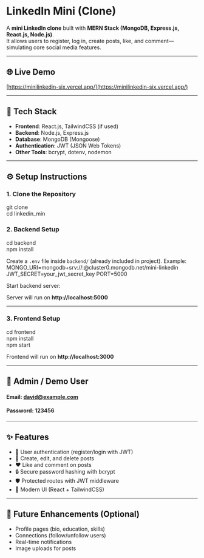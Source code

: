 # LinkedIn Mini (Clone)

A **mini LinkedIn clone** built with **MERN Stack (MongoDB, Express.js, React.js, Node.js)**.  
It allows users to register, log in, create posts, like, and comment—simulating core social media features.  

---

## 🌐 Live Demo

[https://minilinkedin-six.vercel.app/](https://minilinkedin-six.vercel.app/)

---

## 🚀 Tech Stack

- **Frontend**: React.js, TailwindCSS (if used)  
- **Backend**: Node.js, Express.js  
- **Database**: MongoDB (Mongoose)  
- **Authentication**: JWT (JSON Web Tokens)  
- **Other Tools**: bcrypt, dotenv, nodemon  

---

## ⚙️ Setup Instructions

### 1. Clone the Repository
git clone <your-repo-url>  
cd linkedin_min  

### 2. Backend Setup
cd backend  
npm install  

Create a `.env` file inside `backend/` (already included in project). Example:  
MONGO_URI=mongodb+srv://<username>:<password>@cluster0.mongodb.net/mini-linkedin
JWT_SECRET=your_jwt_secret_key
PORT=5000


Start backend server:  


Server will run on **http://localhost:5000**

---

### 3. Frontend Setup
cd frontend  
npm install  
npm start  

Frontend will run on **http://localhost:3000**

---

## 👤 Admin / Demo User

  #### Email: david@example.com
  #### Password: 123456

---

## ✨ Features
- 🔑 User authentication (register/login with JWT)  
- 📝 Create, edit, and delete posts  
- ❤️ Like and comment on posts  
- 🔒 Secure password hashing with bcrypt  
- 🛡️ Protected routes with JWT middleware  
- 🎨 Modern UI (React + TailwindCSS)  

---

## 📌 Future Enhancements (Optional)
- Profile pages (bio, education, skills)  
- Connections (follow/unfollow users)  
- Real-time notifications  
- Image uploads for posts  
